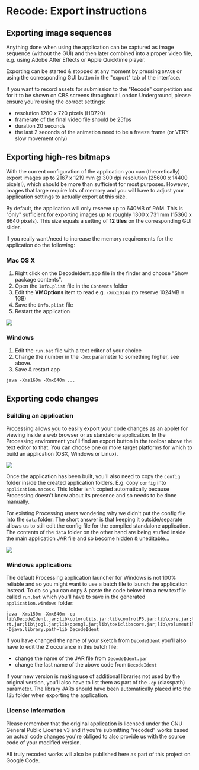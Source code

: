 # Recode: Export instructions #

## Exporting image sequences ##

Anything done when using the application can be captured as image sequence (without the GUI) and then later combined into a proper video file, e.g. using Adobe After Effects or Apple Quicktime player.

Exporting can be started & stopped at any moment by pressing `SPACE` or using the corresponding GUI button in the "export" tab of the interface.

If you want to record assets for submission to the "Recode" competition and for it to be shown on CBS screens throughout London Underground, please ensure you're using the correct settings:

  * resolution 1280 x 720 pixels (HD720)
  * framerate of the final video file should be 25fps
  * duration 20 seconds
  * the last 2 seconds of the animation need to be a freeze frame (or VERY slow movement only)

## Exporting high-res bitmaps ##

With the current configuration of the application you can (theoretically) export images up to 2167 x 1219 mm @ 300 dpi resolution (25600 x 14400 pixels!), which should be more than sufficient for most purposes. However, images that large require lots of memory and you will have to adjust your application settings to actually export at this size.

By default, the application will only reserve up to 640MB of RAM. This is "only" sufficient for exporting images up to roughly 1300 x 731 mm (15360 x 8640 pixels). This size equals a setting of **12 tiles** on the corresponding GUI slider.

If you really want/need to increase the memory requirements for the application do the following:

### Mac OS X ###

  1. Right click on the DecodeIdent.app file in the finder and choose "Show package contents".
  1. Open the `Info.plist` file in the `Contents` folder
  1. Edit the **VMOptions** item to read e.g. `-Xmx1024m` (to reserve 1024MB = 1GB)
  1. Save the `Info.plist` file
  1. Restart the application

[![](http://farm3.static.flickr.com/2711/4134370089_72973e4228.jpg)](http://www.flickr.com/photos/toxi/4134370089/)

### Windows ###

  1. Edit the `run.bat` file with a text editor of your choice
  1. Change the number in the `-Xmx` parameter to something higher, see above.
  1. Save & restart app

```
java -Xms160m -Xmx640m ...
```

## Exporting code changes ##

### Building an application ###

Processing allows you to easily export your code changes as an applet for viewing inside a web browser or as standalone application. In the Processing environment you'll find an export button in the toolbar above the text editor to that. You can choose one or more target platforms for which to build an application (OSX, Windows or Linux).

[![](http://farm3.static.flickr.com/2697/4137657133_4a0846bc19_o.png)](http://www.flickr.com/photos/toxi/4137657133/)

Once the application has been built, you'll also need to copy the `config` folder inside the created application folders. E.g. copy `config` into `application.macosx`. This folder isn't copied automatically because Processing doesn't know about its presence and so needs to be done manually.

For existing Processing users wondering why we didn't put the config file into the `data` folder: The short answer is that keeping it outside/separate allows us to still edit the config file for the compiled standalone application. The contents of the `data` folder on the other hand are being stuffed inside the main application JAR file and so become hidden & uneditable...

[![](http://farm3.static.flickr.com/2676/4137665313_8a01bc10ff.jpg)](http://www.flickr.com/photos/toxi/4137665313/)

### Windows applications ###

The default Processing application launcher for Windows is not 100% reliable and so you might want to use a batch file to launch the application instead. To do so you can copy & paste the code below into a new textfile called `run.bat` which you'll have to save in the generated `application.windows` folder:

```
java -Xms150m -Xmx640m -cp lib\DecodeIdent.jar;lib\colorutils.jar;lib\controlP5.jar;lib\core.jar;lib\glgraphics.jar;lib\gluegen-rt.jar;lib\jogl.jar;lib\opengl.jar;lib\toxiclibscore.jar;lib\volumeutils.jar -Djava.library.path=lib DecodeIdent
```

If you have changed the name of your sketch from `DecodeIdent` you'll also have to edit the 2 occurance in this batch file:

  * change the name of the JAR file from `DecodeIdent.jar`
  * change the last name of the above code from `DecodeIdent`

If your new version is making use of additional libraries not used by the original version, you'll also have to list them as part of the `-cp` (classpath) parameter. The library JARs should have been automatically placed into the `lib` folder when exporting the application.

### License information ###

Please remember that the original application is licensed under the GNU General Public License v3 and if you're submitting "recoded" works based on actual code changes you're obliged to also provide us with the source code of your modified version.

All truly recoded works will also be published here as part of this project on Google Code.